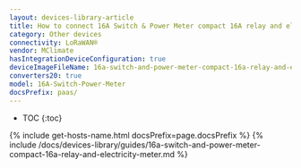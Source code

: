 ```yaml
---
layout: devices-library-article
title: How to connect 16A Switch & Power Meter compact 16A relay and electricity meter to ThingsBoard?
category: Other devices
connectivity: LoRaWAN®
vendor: MClimate
hasIntegrationDeviceConfiguration: true
deviceImageFileName: 16a-switch-and-power-meter-compact-16a-relay-and-electricity-meter.png
converters20: true
model: 16A-Switch-Power-Meter
docsPrefix: paas/
---
```


* TOC
{:toc}

{% include get-hosts-name.html docsPrefix=page.docsPrefix %}
{% include /docs/devices-library/guides/16a-switch-and-power-meter-compact-16a-relay-and-electricity-meter.md %}
